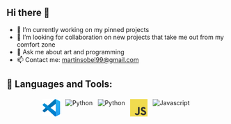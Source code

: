 ## Hi there 👋
- 🔨 I’m currently working on my pinned projects
- 🙌 I’m looking for collaboration on new projects that take me out from my comfort zone
- 💬 Ask me about art and programming
- 📫 Contact me: martinsobel99@gmail.com

## 🧰 Languages and Tools:
<p align="center">
<img src="https://raw.githubusercontent.com/github/explore/80688e429a7d4ef2fca1e82350fe8e3517d3494d/topics/visual-studio-code/visual-studio-code.png" alt="VS Code" height="40" style="vertical-align:top; margin:4px">
<img src="https://upload.wikimedia.org/wikipedia/commons/thumb/3/38/HTML5_Badge.svg/600px-HTML5_Badge.svg.png" alt="Python" height="40" style="vertical-align:top; margin:4px">
<img src="https://cdn.iconscout.com/icon/free/png-512/css-118-569410.png" alt="Python" height="40" style="vertical-align:top; margin:4px">
<img src="https://raw.githubusercontent.com/github/explore/80688e429a7d4ef2fca1e82350fe8e3517d3494d/topics/javascript/javascript.png" alt="Javascript" height="40" style="vertical-align:top; margin:4px">
<img src="https://upload.wikimedia.org/wikipedia/commons/thumb/d/d9/Node.js_logo.svg/1280px-Node.js_logo.svg.png" alt="Javascript" height="40" style="vertical-align:top; margin:4px">
</p>
